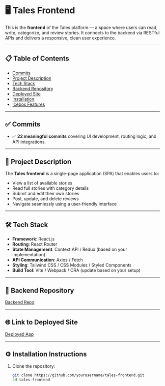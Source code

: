 # 🖥️ Tales Frontend

This is the **frontend** of the Tales platform — a space where users can read, write, categorize, and review stories. It connects to the backend via RESTful APIs and delivers a responsive, clean user experience.

---

## 📋 Table of Contents

- [Commits](#commits)
- [Project Description](#project-description)
- [Tech Stack](#tech-stack)
- [Backend Repository](#backend-repository)
- [Deployed Site](#deployed-site)
- [Installation](#installation)
- [Icebox Features](#icebox-features)

---

## ✅ Commits

- ✅ **22 meaningful commits** covering UI development, routing logic, and API integrations.

---

## 📖 Project Description

The **Tales frontend** is a single-page application (SPA) that enables users to:

- View a list of available stories
- Read full stories with category details
- Submit and edit their own stories
- Post, update, and delete reviews
- Navigate seamlessly using a user-friendly interface

---

## 🛠 Tech Stack

- **Framework**: React.js
- **Routing**: React Router
- **State Management**: Context API / Redux (based on your implementation)
- **API Communication**: Axios / Fetch
- **Styling**: Tailwind CSS / CSS Modules / Styled Components
- **Build Tool**: Vite / Webpack / CRA (update based on your setup)

---

## 🔗 Backend Repository

[Backend Repo](https://github.com/Leena-Alomar/Story-Backend)

---

## 🌐 Link to Deployed Site

[Deployed App](//)

---

## ⚙️ Installation Instructions

1. Clone the repository:
   ```bash
   git clone https://github.com/yourusername/tales-frontend.git
   cd tales-frontend
